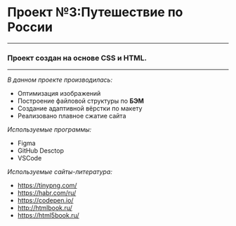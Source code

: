 # Проект №3:Путешествие по России
---
### Проект создан на основе **СSS** и **HTML**.
---
*В данном проекте производилась:*
- Оптимизация изображений
- Построение файловой структуры по **БЭМ**
- Создание адаптивной вёрстки по макету
- Реализовано плавное сжатие сайта

*Используемые программы:*
- Figma
- GitHub Desctop
- VSCode

*Используемые сайты-литература:*
- https://tinypng.com/
- https://habr.com/ru/
- https://codepen.io/
- http://htmlbook.ru/
- https://html5book.ru/

